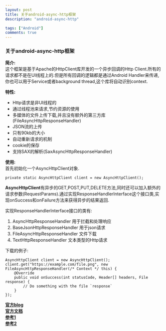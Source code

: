 ```yaml
---
layout: post
title: 关于android-async-http框架
description: "android-async-http"

tags: ["Android"]
comments: true
---
```


### 关于android-async-http框架

**简介:**  
这个框架是基于Apache的HttpClient库开发的一个异步回调的Http Client.所有的请求都不是在UI线程上的.但是所有回调的逻辑都是通过Android Handler来传递,你也可以用于Service或者background thread,这个库将自动识别context.

**特性:**  

* Http请求是非UI线程的
* 通过线程池来请求,节约资源的使用
* 多媒体的文件上传下载,并且没有额外的第三方库(FileAsyncHttpResponseHandler)
* JSON流的上传
* 只有90kb的大小
* 自动重新请求的机制
* cookie的保存
* 支持SAX的解析(SaxAsyncHttpResponseHandler)

**使用:**  
首先初始化一个AsyncHttpClient对象.

```
private static AsyncHttpClient client = new AsyncHttpClient();
```

**AsyncHttpClient**有异步的GET,POST,PUT,DELETE方法,同时还可以加入额外的请求参数(RequestParams).通过实现ResponseHandlerInterface这个接口类,实现onSuccess和onFailure方法来获得异步的结果返回.

实现ResponseHandlerInterface接口的类有:  

1. AsyncHttpResponseHandler 用于拦截和处理响应
2. BaseJsonHttpResponseHandler 用于json请求
3. FileAsyncHttpResponseHandler 文件下载
4. TextHttpResponseHandler 文本类型的Http请求


下载的例子:  

```
AsyncHttpClient client = new AsyncHttpClient();
client.get("https://example.com/file.png", new FileAsyncHttpResponseHandler(/* Context */ this) {
    @Override
    public void onSuccess(int statusCode, Header[] headers, File response) {
        // Do something with the file `response`
    }
});
```

[**官方blog**](https://loopj.com/android-async-http/)  
[**官方文档**](https://loopj.com/android-async-http/doc/com/loopj/android/http/package-summary.html)  
[**参考1**](http://www.cnblogs.com/angeldevil/p/3729808.html)  
[**参考2**](http://blog.csdn.net/jdsjlzx/article/details/44700965)  